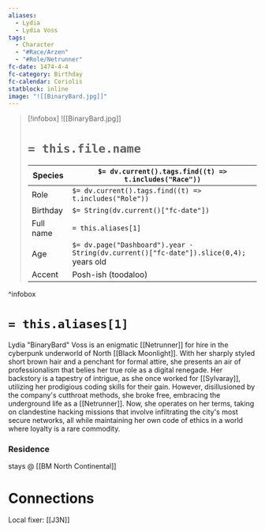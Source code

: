 ```yaml
---
aliases:
  - Lydia
  - Lydia Voss
tags:
  - Character
  - "#Race/Arzen"
  - "#Role/Netrunner"
fc-date: 1474-4-4
fc-category: Birthday
fc-calendar: Coriolis
statblock: inline
image: "![[BinaryBard.jpg]]"
---
```

> [!infobox]
> ![[BinaryBard.jpg]]
> # `= this.file.name`
> | Species | `$= dv.current().tags.find((t) => t.includes("Race"))` |
> | ---- | ---- |
> | Role | `$= dv.current().tags.find((t) => t.includes("Role"))` |
> | Birthday | `$= String(dv.current()["fc-date"])` |
> | Full name | `= this.aliases[1]`|
> | Age | `$= dv.page("Dashboard").year - String(dv.current()["fc-date"]).slice(0,4);` years old|
> | Accent | Posh-ish (toodaloo) |
^infobox
# `= this.aliases[1]`
Lydia "BinaryBard" Voss is an enigmatic [[Netrunner]] for hire in the cyberpunk underworld of North [[Black Moonlight]]. With her sharply styled short brown hair and a penchant for formal attire, she presents an air of professionalism that belies her true role as a digital renegade. Her backstory is a tapestry of intrigue, as she once worked for [[Sylvaray]], utilizing her prodigious coding skills for their gain. However, disillusioned by the company's cutthroat methods, she broke free, embracing the underground life as a [[Netrunner]]. Now, she operates on her terms, taking on clandestine hacking missions that involve infiltrating the city's most secure networks, all while maintaining her own code of ethics in a world where loyalty is a rare commodity.
### Residence
stays @ [[BM North Continental]]
# Connections
Local fixer: [[J3N]]